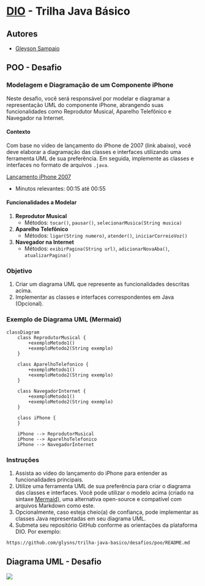 # [DIO](www.dio.me) - Trilha Java Básico

## Autores
- [Gleyson Sampaio](https://github.com/glysns)

## POO - Desafio

### Modelagem e Diagramação de um Componente iPhone

Neste desafio, você será responsável por modelar e diagramar a representação UML do componente iPhone, abrangendo suas funcionalidades como Reprodutor Musical, Aparelho Telefônico e Navegador na Internet.

#### Contexto
Com base no vídeo de lançamento do iPhone de 2007 (link abaixo), você deve elaborar a diagramação das classes e interfaces utilizando uma ferramenta UML de sua preferência. Em seguida, implemente as classes e interfaces no formato de arquivos `.java`.

[Lançamento iPhone 2007](https://www.youtube.com/watch?v=9ou608QQRq8)
- Minutos relevantes: 00:15 até 00:55

#### Funcionalidades a Modelar
1. **Reprodutor Musical**
   - Métodos: `tocar()`, `pausar()`, `selecionarMusica(String musica)`
2. **Aparelho Telefônico**
   - Métodos: `ligar(String numero)`, `atender()`, `iniciarCorreioVoz()`
3. **Navegador na Internet**
   - Métodos: `exibirPagina(String url)`, `adicionarNovaAba()`, `atualizarPagina()`

### Objetivo
1. Criar um diagrama UML que represente as funcionalidades descritas acima.
2. Implementar as classes e interfaces correspondentes em Java (Opcional).

### Exemplo de Diagrama UML (Mermaid)
```mermaid
classDiagram
    class ReprodutorMusical {
        +exemploMetodo1()
        +exemploMetodo2(String exemplo)
    }

    class AparelhoTelefonico {
        +exemploMetodo1()
        +exemploMetodo2(String exemplo)
    }

    class NavegadorInternet {
        +exemploMetodo1()
        +exemploMetodo2(String exemplo)
    }

    class iPhone {
    }

    iPhone --> ReprodutorMusical
    iPhone --> AparelhoTelefonico
    iPhone --> NavegadorInternet
```

### Instruções
1. Assista ao vídeo do lançamento do iPhone para entender as funcionalidades principais.
2. Utilize uma ferramenta UML de sua preferência para criar o diagrama das classes e interfaces. Você pode utilizar o modelo acima (criado na sintaxe [Mermaid](https://mermaid.js.org/)), uma alternativa open-source e compatível com arquivos Markdown como este.
3. Opcionalmente, caso esteja cheio(a) de confiança, pode implementar as classes Java representadas em seu diagrama UML.
4. Submeta seu repositório GitHub conforme as orientações da plataforma DIO. Por exemplo:

```bash
https://github.com/glysns/trilha-java-basico/desafios/poo/README.md
```` 
## Diagrama UML - Desafio
[![](https://mermaid.ink/img/pako:eNq9lMFum0AQhl8FrRTJVRECDLGNIkuRe-mhUZRWPVRcJuwYrwo7aNiNUrt-9y4Ypzj0kEPUvcAMM7Mf_-zsQRQkUWSiqKBtPykoGepce25dXXmftUHeQoHtydUHeQ_YMElriL_YVhVQeYfT527d3Khz0nr91_3RUAE8-zDyNGDbV64WKywUaRgqz74aVrr06t4aIo-5HtPcNsBY7eiby92SVgW9BadSpdt7KK9tjUxjEDCoJV7CKVdbAW-IGRV9p_3s30B38IQlSOJePY3mLTz4rB4V30Op9MtfW64umKQ6aXNHT3D7CLNLYAuV2sO5xGs018xNR4deQbpgNDBGVvc70jjmfMd-vbve_0uwB6ygL1CjNjSMwCBVEPxeTwdhGjI9ndOYyYHJtfBFyUqKzLBFXzi5auhM0bcoF2aHNeYic68S-Gcucn10OQ3oH0T1OY3JljuRbaFqnWUb6WQeRvzFy73wG7LaiCyKw76IyA7i2ZnLNEhWYRLOF2kaRXHqi18iW4RBEserZJ4k4Wq1jOOjL_b9rmGwiNIojlzKdbpMF_NrX6BUnT7DJdM9jn8Az8deeQ?type=png)](https://mermaid.live/edit#pako:eNq9lMFum0AQhl8FrRTJVRECDLGNIkuRe-mhUZRWPVRcJuwYrwo7aNiNUrt-9y4Ypzj0kEPUvcAMM7Mf_-zsQRQkUWSiqKBtPykoGepce25dXXmftUHeQoHtydUHeQ_YMElriL_YVhVQeYfT527d3Khz0nr91_3RUAE8-zDyNGDbV64WKywUaRgqz74aVrr06t4aIo-5HtPcNsBY7eiby92SVgW9BadSpdt7KK9tjUxjEDCoJV7CKVdbAW-IGRV9p_3s30B38IQlSOJePY3mLTz4rB4V30Op9MtfW64umKQ6aXNHT3D7CLNLYAuV2sO5xGs018xNR4deQbpgNDBGVvc70jjmfMd-vbve_0uwB6ygL1CjNjSMwCBVEPxeTwdhGjI9ndOYyYHJtfBFyUqKzLBFXzi5auhM0bcoF2aHNeYic68S-Gcucn10OQ3oH0T1OY3JljuRbaFqnWUb6WQeRvzFy73wG7LaiCyKw76IyA7i2ZnLNEhWYRLOF2kaRXHqi18iW4RBEserZJ4k4Wq1jOOjL_b9rmGwiNIojlzKdbpMF_NrX6BUnT7DJdM9jn8Az8deeQ)